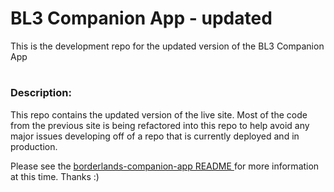 # BL3 Companion App - updated

This is the development repo for the updated version of the BL3 Companion App

#

### Description:

This repo contains the updated version of the live site. Most of the code from the previous site is being refactored into this repo to help avoid any major issues developing off of a repo that is currently deployed and in production.

Please see the [borderlands-companion-app README ](https://github.com/COrtaDev/borderlands-companion-app) for more information at this time. Thanks :)
